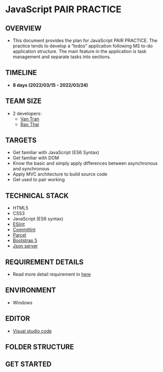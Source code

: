 # JavaScript PAIR PRACTICE

## OVERVIEW

- This document provides the plan for JavaScript PAIR PRACTICE. The practice tends to develop a “todos” application following MS to-do application structure. The main feature in the application is task management and separate tasks into sections.

## TIMELINE

- **8 days (2022/03/15 - 2022/03/24)**

## TEAM SIZE

- 2 developers:
  - [Van Tran](van.tran@asnet.com.vn)
  - [Bao Thai](bao.thai@asnet.com.vn)

## TARGETS

- Get familiar with JavaScript (ES6 Syntax)
- Get familiar with DOM
- Know the basic and simply apply differences between asynchronous and synchronous
- Apply MVC architecture to build source code
- Get used to pair working

## TECHNICAL STACK

- HTML5
- CSS3
- JavaScript (ES6 syntax)
- [ESlint](https://eslint.org/)
- [Commitlint](https://github.com/conventional-changelog/commitlint)
- [Parcel](https://parceljs.org/docs/)
- [Bootstrap 5](https://getbootstrap.com/docs/5.1/getting-started/introduction/)
- [Json server](https://www.npmjs.com/package/json-server)

## REQUIREMENT DETAILS

- Read more detail requirement in [here](https://docs.google.com/document/d/1ZzlWRNL4kyGrG78xsV-ZV-vbm6Hjbw-AXYRrJ--q4P4/edit?usp=sharing)

## ENVIRONMENT

- Windows

## EDITOR

- [Visual studio code](https://code.visualstudio.com)

## FOLDER STRUCTURE

## GET STARTED
